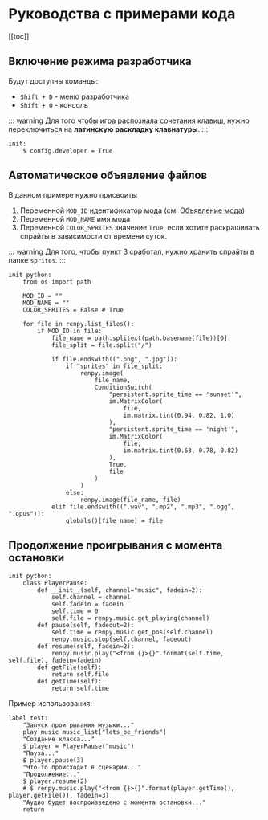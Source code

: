 # Руководства с примерами кода

[[toc]]

## Включение режима разработчика

Будут доступны команды:

- `Shift + D` - меню разработчика
- `Shift + O` - консоль

::: warning
Для того чтобы игра распознала сочетания клавиш, нужно переключиться на **латинскую раскладку клавиатуры**.
:::

```renpy
init:
    $ config.developer = True
```

## Автоматическое объявление файлов

В данном примере нужно присвоить:

1. Переменной `MOD_ID` идентификатор мода (см. [Объявление мода](/guide/#объявление-мода))
2. Переменной `MOD_NAME` имя мода
3. Переменной `COLOR_SPRITES` значение `True`, если хотите раскрашивать спрайты в зависимости от времени суток.

::: warning
Для того, чтобы пункт 3 сработал, нужно хранить спрайты в папке `sprites`.
:::

```renpy
init python:
    from os import path

    MOD_ID = ""
    MOD_NAME = ""
    COLOR_SPRITES = False # True

    for file in renpy.list_files():
        if MOD_ID in file:
            file_name = path.splitext(path.basename(file))[0]
            file_split = file.split("/")

            if file.endswith((".png", ".jpg")):
                if "sprites" in file_split:
                    renpy.image(
                        file_name,
                        ConditionSwitch(
                            "persistent.sprite_time == 'sunset'",
                            im.MatrixColor(
                                file,
                                im.matrix.tint(0.94, 0.82, 1.0)
                            ),
                            "persistent.sprite_time == 'night'",
                            im.MatrixColor(
                                file,
                                im.matrix.tint(0.63, 0.78, 0.82)
                            ),
                            True,
                            file
                        )
                    )
                else:
                    renpy.image(file_name, file)
            elif file.endswith((".wav", ".mp2", ".mp3", ".ogg", ".opus")):
                globals()[file_name] = file
```

## Продолжение проигрывания с момента остановки

```renpy
init python:
    class PlayerPause:
        def __init__(self, channel="music", fadein=2):
            self.channel = channel
            self.fadein = fadein
            self.time = 0
            self.file = renpy.music.get_playing(channel)
        def pause(self, fadeout=2):
            self.time = renpy.music.get_pos(self.channel)
            renpy.music.stop(self.channel, fadeout)
        def resume(self, fadein=2):
            renpy.music.play("<from {}>{}".format(self.time, self.file), fadein=fadein)
        def getFile(self):
            return self.file
        def getTime(self):
            return self.time
```

Пример использования:

```renpy
label test:
    "Запуск проигрывания музыки..."
    play music music_list["lets_be_friends"]
    "Создание класса..."
    $ player = PlayerPause("music")
    "Пауза..."
    $ player.pause(3)
    "Что-то происходит в сценарии..."
    "Продолжение..."
    $ player.resume(2)
    # $ renpy.music.play("<from {}>{}".format(player.getTime(), player.getFile()), fadein=3)
    "Аудио будет воспроизведено с момента остановки..."
    return
```
